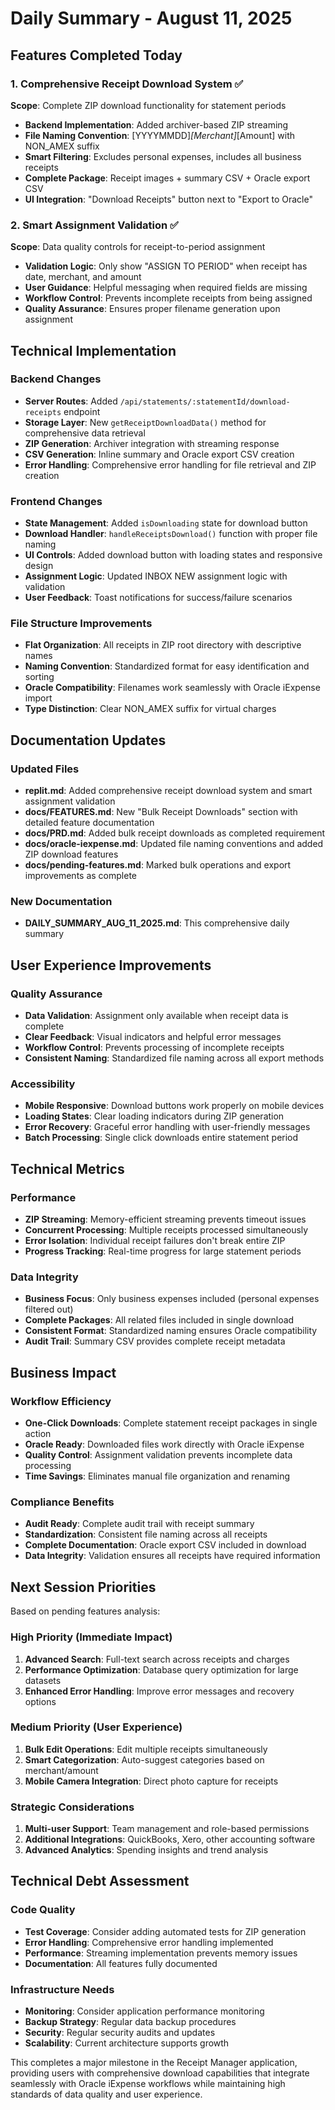 # Daily Summary - August 11, 2025

## Features Completed Today

### 1. Comprehensive Receipt Download System ✅
**Scope**: Complete ZIP download functionality for statement periods
- **Backend Implementation**: Added archiver-based ZIP streaming
- **File Naming Convention**: [YYYYMMDD]_[Merchant]_[Amount] with NON_AMEX suffix
- **Smart Filtering**: Excludes personal expenses, includes all business receipts
- **Complete Package**: Receipt images + summary CSV + Oracle export CSV
- **UI Integration**: "Download Receipts" button next to "Export to Oracle"

### 2. Smart Assignment Validation ✅  
**Scope**: Data quality controls for receipt-to-period assignment
- **Validation Logic**: Only show "ASSIGN TO PERIOD" when receipt has date, merchant, and amount
- **User Guidance**: Helpful messaging when required fields are missing
- **Workflow Control**: Prevents incomplete receipts from being assigned
- **Quality Assurance**: Ensures proper filename generation upon assignment

## Technical Implementation

### Backend Changes
- **Server Routes**: Added `/api/statements/:statementId/download-receipts` endpoint
- **Storage Layer**: New `getReceiptDownloadData()` method for comprehensive data retrieval
- **ZIP Generation**: Archiver integration with streaming response
- **CSV Generation**: Inline summary and Oracle export CSV creation
- **Error Handling**: Comprehensive error handling for file retrieval and ZIP creation

### Frontend Changes  
- **State Management**: Added `isDownloading` state for download button
- **Download Handler**: `handleReceiptsDownload()` function with proper file naming
- **UI Controls**: Added download button with loading states and responsive design
- **Assignment Logic**: Updated INBOX NEW assignment logic with validation
- **User Feedback**: Toast notifications for success/failure scenarios

### File Structure Improvements
- **Flat Organization**: All receipts in ZIP root directory with descriptive names
- **Naming Convention**: Standardized format for easy identification and sorting
- **Oracle Compatibility**: Filenames work seamlessly with Oracle iExpense import
- **Type Distinction**: Clear NON_AMEX suffix for virtual charges

## Documentation Updates

### Updated Files
- **replit.md**: Added comprehensive receipt download system and smart assignment validation
- **docs/FEATURES.md**: New "Bulk Receipt Downloads" section with detailed feature documentation
- **docs/PRD.md**: Added bulk receipt downloads as completed requirement
- **docs/oracle-iexpense.md**: Updated file naming conventions and added ZIP download features
- **docs/pending-features.md**: Marked bulk operations and export improvements as complete

### New Documentation
- **DAILY_SUMMARY_AUG_11_2025.md**: This comprehensive daily summary

## User Experience Improvements

### Quality Assurance
- **Data Validation**: Assignment only available when receipt data is complete
- **Clear Feedback**: Visual indicators and helpful error messages
- **Workflow Control**: Prevents processing of incomplete receipts
- **Consistent Naming**: Standardized file naming across all export methods

### Accessibility
- **Mobile Responsive**: Download buttons work properly on mobile devices
- **Loading States**: Clear loading indicators during ZIP generation
- **Error Recovery**: Graceful error handling with user-friendly messages
- **Batch Processing**: Single click downloads entire statement period

## Technical Metrics

### Performance
- **ZIP Streaming**: Memory-efficient streaming prevents timeout issues
- **Concurrent Processing**: Multiple receipts processed simultaneously
- **Error Isolation**: Individual receipt failures don't break entire ZIP
- **Progress Tracking**: Real-time progress for large statement periods

### Data Integrity
- **Business Focus**: Only business expenses included (personal expenses filtered out)
- **Complete Packages**: All related files included in single download
- **Consistent Format**: Standardized naming ensures Oracle compatibility
- **Audit Trail**: Summary CSV provides complete receipt metadata

## Business Impact

### Workflow Efficiency
- **One-Click Downloads**: Complete statement receipt packages in single action
- **Oracle Ready**: Downloaded files work directly with Oracle iExpense
- **Quality Control**: Assignment validation prevents incomplete data processing
- **Time Savings**: Eliminates manual file organization and renaming

### Compliance Benefits
- **Audit Ready**: Complete audit trail with receipt summary
- **Standardization**: Consistent file naming across all receipts
- **Complete Documentation**: Oracle export CSV included in download
- **Data Integrity**: Validation ensures all receipts have required information

## Next Session Priorities

Based on pending features analysis:

### High Priority (Immediate Impact)
1. **Advanced Search**: Full-text search across receipts and charges
2. **Performance Optimization**: Database query optimization for large datasets  
3. **Enhanced Error Handling**: Improve error messages and recovery options

### Medium Priority (User Experience)
1. **Bulk Edit Operations**: Edit multiple receipts simultaneously
2. **Smart Categorization**: Auto-suggest categories based on merchant/amount
3. **Mobile Camera Integration**: Direct photo capture for receipts

### Strategic Considerations
1. **Multi-user Support**: Team management and role-based permissions
2. **Additional Integrations**: QuickBooks, Xero, other accounting software
3. **Advanced Analytics**: Spending insights and trend analysis

## Technical Debt Assessment

### Code Quality
- **Test Coverage**: Consider adding automated tests for ZIP generation
- **Error Handling**: Comprehensive error handling implemented
- **Performance**: Streaming implementation prevents memory issues
- **Documentation**: All features fully documented

### Infrastructure Needs  
- **Monitoring**: Consider application performance monitoring
- **Backup Strategy**: Regular data backup procedures
- **Security**: Regular security audits and updates
- **Scalability**: Current architecture supports growth

This completes a major milestone in the Receipt Manager application, providing users with comprehensive download capabilities that integrate seamlessly with Oracle iExpense workflows while maintaining high standards of data quality and user experience.